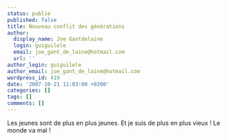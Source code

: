 ```yaml
---
status: publie
published: false
title: Nouveau conflit des générations
author:
  display_name: Joe Gantdelaine
  login: guiguilele
  email: joe_gant_de_laine@hotmail.com
  url: ''
author_login: guiguilele
author_email: joe_gant_de_laine@hotmail.com
wordpress_id: 419
date: '2007-10-21 11:03:00 +0200'
categories: []
tags: []
comments: []
---
```

Les jeunes sont de plus en plus jeunes. Et je suis de plus en plus vieux ! Le monde va mal !
